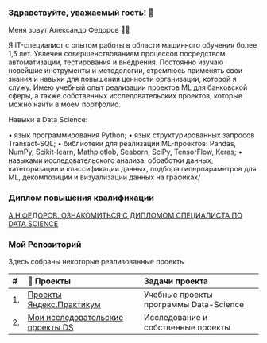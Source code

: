 ###  Здравствуйте, уважаемый гость! 👋

Меня зовут Александр Федоров 🙋‍♂️ 

Я IT-специалист с опытом работы в области машинного обучения более 1,5 лет. Увлечен совершенствованием процессов посредством автоматизации, тестирования и внедрения. Постоянно изучаю новейшие инструменты и методологии, стремлюсь применять свои знания и навыки для повышения ценности организации, которой я служу. Имею учебный опыт реализации проектов ML для банковской сферы, а также собственных исследовательских проектов, которые можно найти в моём портфолио. 

Навыки в Data Science:

•	язык программирования Python;
•	язык структурированных запросов Transact-SQL;
•	библиотеки для реализации ML-проектов: Pandas, NumPy, Scikit-learn, Mathplotlob, Seaborn, SciPy, TensorFlow, Keras;
•	навыками исследовательского анализа, обработки данных, категоризации и классификации данных, подбора гиперпараметров для ML, декомпозиции и визуализации данных на графиках/

### Диплом повышения квалификации

[А.Н.ФЕДОРОВ. ОЗНАКОМИТЬСЯ С ДИПЛОМОМ СПЕЦИАЛИСТА ПО DATA SCIENCE](https://github.com/AlexandreFyodorov/PortFolio/blob/main/My_Diplom/ReadMe.md)

### Мой Репозиторий 

Здесь собраны некоторые реализованные проекты

|  #  | 🎁 Проекты | Задачи проекта  
|:----|:--------------------------- |:----------
|  1. | [Проекты Яндекс.Практикум](https://github.com/AlexandreFyodorov/Yandex_Practicum_DS_projects) | Учебные проекты программы Data-Science
|  2. | [Мои исследовательские проекты DS](https://github.com/AlexandreFyodorov/My_Research_Projects) | Исследование и собственные проекты
